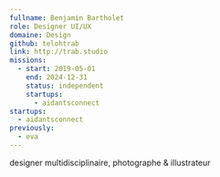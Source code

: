 ```yaml
---
fullname: Benjamin Bartholet
role: Designer UI/UX
domaine: Design
github: telohtrab
link: http://trab.studio
missions:
  - start: 2019-05-01
    end: 2024-12-31
    status: independent
    startups:
      - aidantsconnect
startups:
  - aidantsconnect
previously:
  - eva
---
```

designer multidisciplinaire, photographe & illustrateur